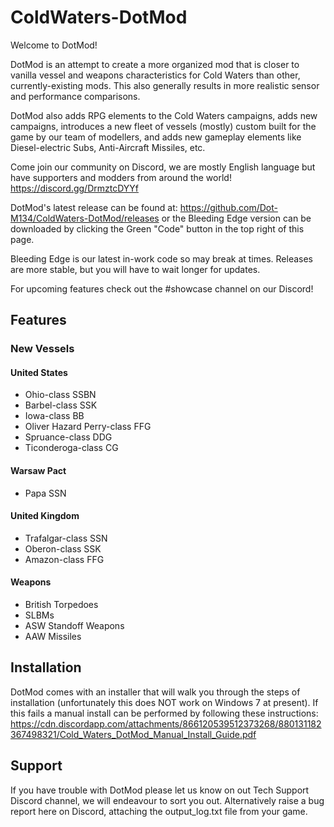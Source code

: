 # ColdWaters-DotMod

Welcome to DotMod!

DotMod is an attempt to create a more organized mod that is closer to vanilla vessel and weapons characteristics for Cold Waters than other, currently-existing mods. This also generally results in more realistic sensor and performance comparisons.

DotMod also adds RPG elements to the Cold Waters campaigns, adds new campaigns, introduces a new fleet of vessels (mostly) custom built for the game by our team of modellers, and adds new gameplay elements like Diesel-electric Subs, Anti-Aircraft Missiles, etc.

Come join our community on Discord, we are mostly English language but have supporters and modders from around the world! https://discord.gg/DrmztcDYYf

DotMod's latest release can be found at: https://github.com/Dot-M134/ColdWaters-DotMod/releases or the Bleeding Edge version can be downloaded by clicking the Green "Code" button in the top right of this page.

Bleeding Edge is our latest in-work code so may break at times. Releases are more stable, but you will have to wait longer for updates.

For upcoming features check out the #showcase channel on our Discord!

## Features

### New Vessels

#### United States
* Ohio-class SSBN
* Barbel-class SSK
* Iowa-class BB
* Oliver Hazard Perry-class FFG
* Spruance-class DDG
* Ticonderoga-class CG

#### Warsaw Pact
* Papa SSN

#### United Kingdom
* Trafalgar-class SSN
* Oberon-class SSK
* Amazon-class FFG

#### Weapons
* British Torpedoes
* SLBMs
* ASW Standoff Weapons
* AAW Missiles

## Installation

DotMod comes with an installer that will walk you through the steps of installation (unfortunately this does NOT work on Windows 7 at present). If this fails a manual install can be performed by following these instructions: https://cdn.discordapp.com/attachments/866120539512373268/880131182367498321/Cold_Waters_DotMod_Manual_Install_Guide.pdf

## Support

If you have trouble with DotMod please let us know on out Tech Support Discord channel, we will endeavour to sort you out. Alternatively raise a bug report here on Discord, attaching the output_log.txt file from your game.
